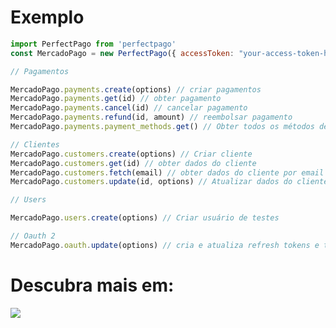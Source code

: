 # Exemplo

```js
import PerfectPago from 'perfectpago'
const MercadoPago = new PerfectPago({ accessToken: "your-access-token-here" })

// Pagamentos

MercadoPago.payments.create(options) // criar pagamentos
MercadoPago.payments.get(id) // obter pagamento
MercadoPago.payments.cancel(id) // cancelar pagamento
MercadoPago.payments.refund(id, amount) // reembolsar pagamento
MercadoPago.payments.payment_methods.get() // Obter todos os métodos de pagamentos.

// Clientes
MercadoPago.customers.create(options) // Criar cliente
MercadoPago.customers.get(id) // obter dados do cliente
MercadoPago.customers.fetch(email) // obter dados do cliente por email
MercadoPago.customers.update(id, options) // Atualizar dados do cliente

// Users

MercadoPago.users.create(options) // Criar usuário de testes

// Oauth 2
MercadoPago.oauth.update(options) // cria e atualiza refresh tokens e tokens para usar OAuth.
```

# Descubra mais em:
<p>
<a href="https://discord.gg/DqaZ58jWsh">
<img src="https://cdn.discordapp.com/attachments/1146741224074645534/1165399106412351508/image.png">
</a>
</p>